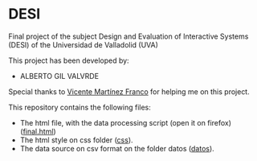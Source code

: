 # DESI
Final project of the subject Design and Evaluation of Interactive Systems (DESI) of the Universidad de Valladolid (UVA)

This project has been developed by:
<ul>
<li>ALBERTO GIL VALVRDE</li>
</ul>

Special thanks to <a href="https://github.com/Vhollow">Vicente Martínez Franco</a> for helping me on this project.

This repository contains the following files:
<ul>
<li>The html file, with the data processing script (open it on firefox) (<a href="https://github.com/albertogilval/DESI/blob/master/final.html">final.html</a>)</li>
<li>The html style on css folder (<a href="https://github.com/albertogilval/DESI/blob/master/css">css</a>).</li>
<li>The data source on csv format on the folder datos (<a href="https://github.com/albertogilval/DESI/blob/master/datos">datos</a>).</li>
</ul>

